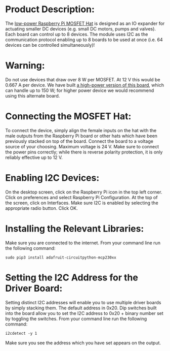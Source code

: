 # Product Description:
The [low-power Raspberry Pi MOSFET Hat](https://synbiostudio.com/products/raspberry-pi-mosfet-hat-8-low-power-mosfets-per-board) is designed as an IO expander for actuating smaller DC devices (e.g. small DC motors, pumps and valves). Each board can control up to 8 devices. The module uses I2C as the communication protocol enabling up to 8 boards to be used at once (i.e. 64 devices can be controlled simultaneously)!

# Warning:
Do not use devices that draw over 8 W per MOSFET. At 12 V this would be 0.667 A per device. We have built [a high-power version of this board](https://synbiostudio.com/products/raspberry-pi-mosfet-hat-dc-motor-driver-board-4-high-power-mosfets-per-board), which can handle up to 150 W; for higher power device we would recommend using this alternate board. 

# Connecting the MOSFET Hat:
To connect the device, simply align the female inputs on the hat with the male outputs from the Raspberry Pi board or other hats which have been previously stacked on top of the board. Connect the board to a voltage source of your choosing. Maximum voltage is 24 V. Make sure to connect the power pins correctly; while there is reverse polarity protection, it is only reliably effective up to 12 V.

# Enabling I2C Devices:
On the desktop screen, click on the Raspberry Pi icon in the top left corner. Click on preferences and select Raspberry Pi Configuration. At the top of the screen, click on Interfaces. Make sure I2C is enabled by selecting the appropriate radio button. Click OK.

# Installing the Relevant Libraries:
Make sure you are connected to the internet. From your command line run the following command:
	
	sudo pip3 install adafruit-circuitpython-mcp230xx

# Setting the I2C Address for the Driver Board:
Setting distinct I2C addresses will enable you to use multiple driver boards by simply stacking them. The default address in 0x20. Dip switches built into the board allow you to set the I2C address to 0x20 + binary number set by toggling the switches. From your command line run the following command:
	
	i2cdetect -y 1
	
Make sure you see the address which you have set appears on the output.
